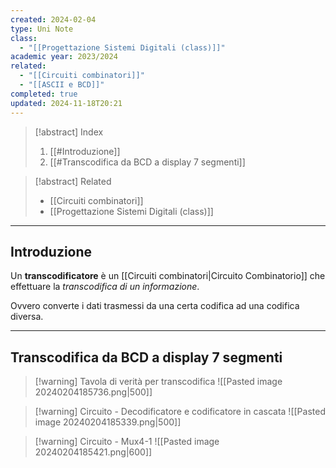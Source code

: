 ```yaml
---
created: 2024-02-04
type: Uni Note
class:
  - "[[Progettazione Sistemi Digitali (class)]]"
academic year: 2023/2024
related:
  - "[[Circuiti combinatori]]"
  - "[[ASCII e BCD]]"
completed: true
updated: 2024-11-18T20:21
---
```

>[!abstract] Index
>1. [[#Introduzione]]
>2. [[#Transcodifica da BCD a display 7 segmenti]]

>[!abstract] Related
>- [[Circuiti combinatori]]
>- [[Progettazione Sistemi Digitali (class)]]

---
## Introduzione

Un **transcodificatore** è un [[Circuiti combinatori|Circuito Combinatorio]] che effettuare la *transcodifica di un informazione*.

Ovvero converte i dati trasmessi da una certa codifica ad una codifica diversa.

---
## Transcodifica da BCD a display 7 segmenti 

>[!warning] Tavola di verità per transcodifica
> ![[Pasted image 20240204185736.png|500]]

>[!warning] Circuito - Decodificatore e codificatore in cascata
>![[Pasted image 20240204185339.png|500]]

>[!warning] Circuito - Mux4-1
>![[Pasted image 20240204185421.png|600]]
